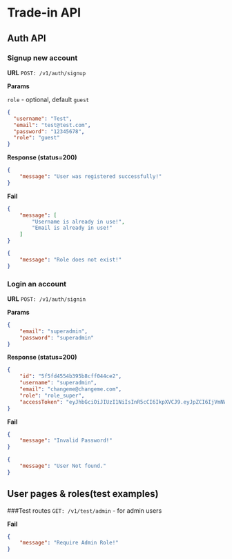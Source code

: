 # Trade-in API

## Auth API
### Signup new account
**URL**
`POST: /v1/auth/signup`

**Params**

`role` - optional, default `guest`

```JSON
{
  "username": "Test",
  "email": "test@test.com",
  "password": "12345678",
  "role": "guest"
}
```

**Response (status=200)**
```JSON
{
    "message": "User was registered successfully!"
}
```

**Fail**
```JSON
{
    "message": [
        "Username is already in use!",
        "Email is already in use!"
    ]
}
```
```JSON
{
    "message": "Role does not exist!"
}
```


### Login an account
**URL**
`POST: /v1/auth/signin`

**Params**
```JSON
{
    "email": "superadmin",
    "password": "superadmin"
}
```

**Response (status=200)**
```JSON
{
    "id": "5f5fd4554b395b8cff044ce2",
    "username": "superadmin",
    "email": "changeme@changeme.com",
    "role": "role_super",
    "accessToken": "eyJhbGciOiJIUzI1NiIsInR5cCI6IkpXVCJ9.eyJpZCI6IjVmNWZkNDU1NGIzOTViOGNmZjA0NGNlMiIsImlhdCI6MTYwMDExNTk0NSwiZXhwIjoxNjAwMTE2MDMxfQ.ffcG8gITvW_7YqwWNdzbLGXZrH54Jk15k3nyb2cA8Tk"
}
```

**Fail**
```JSON
{
    "message": "Invalid Password!"
}
```
```JSON
{
    "message": "User Not found."
}
```

## User pages & roles(test examples)
###Test routes
`GET: /v1/test/admin` - for admin users

**Fail**
```JSON
{
    "message": "Require Admin Role!"
}
```

